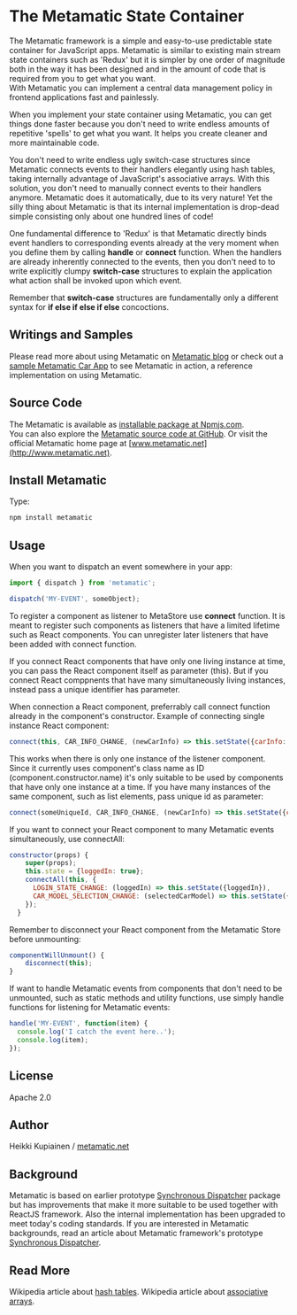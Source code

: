 # The Metamatic State Container 

The Metamatic framework is a simple and easy-to-use predictable state container for JavaScript apps. 
Metamatic is similar to existing main stream state containers such as 'Redux' 
but it is simpler by one order of magnitude both in the way it has been designed and in the amount of code that is required from you to get what you want.  
With Metamatic you can implement a central data management policy in frontend applications fast and painlessly.

When you implement your state container using Metamatic, you can get things done faster because 
you don't need to write endless amounts of repetitive 'spells' to get what you want. It helps you create cleaner and more maintainable code.

You don't need to write endless ugly switch-case structures since Metamatic connects events to their handlers elegantly using hash tables, 
taking internally advantage of JavaScript's associative arrays. With this solution, you don't need to manually connect events to their handlers anymore. 
Metamatic does it automatically, due to its very nature! Yet the silly thing about Metamatic is that its internal implementation is drop-dead simple 
consisting only about one hundred lines of code!

One fundamental difference to 'Redux' is that Metamatic directly binds event handlers to corresponding events already at the very moment
when you define them by calling **handle** or **connect** function. When the handlers are already inherently connected to the events, 
then you don't need to to write explicitly clumpy **switch-case** structures to explain the application what action shall be invoked upon which event.

Remember that **switch-case** structures are fundamentally only a different syntax for **if else if else if else** concoctions. 

## Writings and Samples

Please read more about using Metamatic on [Metamatic blog](http://www.oppikone.fi/blog/introducing-metamate-framework.html)
or check out a [sample Metamatic Car App](https://github.com/develprr/metamatic-car-app) to see Metamatic in action, a reference implementation
on using Metamatic. 

## Source Code

The Metamatic is available as [installable package at Npmjs.com](https://www.npmjs.com/package/metamatic).  
You can also explore the [Metamatic source code at GitHub](https://github.com/develprr/metamatic-framework). 
Or visit the official Metamatic home page at [www.metamatic.net](http://www.metamatic.net).

## Install Metamatic

Type:

```js
npm install metamatic
```

## Usage
When you want to dispatch an event somewhere in your app:

```js
import { dispatch } from 'metamatic';

dispatch('MY-EVENT', someObject);

```

To register a component as listener to MetaStore use **connect** function. It is meant to register such components as listeners that have a limited lifetime
such as React components. You can unregister later listeners that have been added with connect function.

If you connect React components that have only one living instance at time, you can pass the React component itself as parameter (this).
But if you connect React comppnents that have many simultaneously living instances, instead pass a unique identifier has parameter.

When connection a React component, preferrably call connect function already in the component's constructor.
Example of connecting single instance React component:

```js
connect(this, CAR_INFO_CHANGE, (newCarInfo) => this.setState({carInfo: newCarInfo});
```
  
This works when there is only one instance of the listener component. Since it currently uses component's class name as ID (component.constructor.name) 
it's only suitable to be used by components that have only one instance at a time. If you have many instances of the same component, 
such as list elements, pass unique id as parameter:

```js  
connect(someUniqueId, CAR_INFO_CHANGE, (newCarInfo) => this.setState({carInfo: newCarInfo});
```  

If you want to connect your React component to many Metamatic events simultaneously, 
use connectAll:

```js
constructor(props) {
    super(props);
    this.state = {loggedIn: true};
    connectAll(this, {
      LOGIN_STATE_CHANGE: (loggedIn) => this.setState({loggedIn}),
      CAR_MODEL_SELECTION_CHANGE: (selectedCarModel) => this.setState({selectedCarModel})
    });
  }
```

Remember to disconnect your React component from the Metamatic Store before unmounting:

```js
componentWillUnmount() {
    disconnect(this);
}
```

If want to handle Metamatic events from components that don't need to be unmounted, such as static methods and utility functions,
use simply handle functions for listening for Metamatic events:

```js
handle('MY-EVENT', function(item) {
  console.log('I catch the event here..');
  console.log(item);
});

```

## License

Apache 2.0

## Author

Heikki Kupiainen / [metamatic.net](http://www.metamatic.net)

## Background

Metamatic is based on earlier prototype [Synchronous Dispatcher](https://www.npmjs.com/package/synchronous-dispatcher) package
but has improvements that make it more suitable to be used together with ReactJS framework. Also the internal implementation has been upgraded to meet
today's coding standards. If you are interested in Metamatic backgrounds, 
read an article about Metamatic framework's prototype [Synchronous Dispatcher]((http://www.oppikone.fi/blog/introducing-synchronous-dispatcher.html)).

## Read More

Wikipedia article about [hash tables](https://en.wikipedia.org/wiki/Hash_table).
Wikipedia article about [associative arrays](https://en.wikipedia.org/wiki/Associative_array).